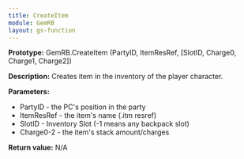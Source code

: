 ```yaml
---
title: CreateItem
module: GemRB
layout: gs-function
---
```


**Prototype:** GemRB.CreateItem (PartyID, ItemResRef, [SlotID, Charge0, Charge1, Charge2])

**Description:** Creates item in the inventory of the player character.

**Parameters:** 
  * PartyID    - the PC's position in the party
  * ItemResRef - the item's name (.itm resref)
  * SlotID     - Inventory Slot (-1 means any backpack slot)
  * Charge0-2  - the item's stack amount/charges

**Return value:** N/A
